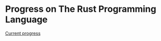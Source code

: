 # Progress on The Rust Programming Language
[Current progress](https://doc.rust-lang.org/book/ch08-02-strings.html)
